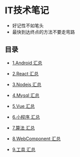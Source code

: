 # IT技术笔记

>> 
- 好记性不如笔头
- 最快到达终点的方法不要走弯路

## 目录

- [1.Android 汇总]()

- [2.React 汇总]()

- [3.Nodejs 汇总]()

- [4.Mysql 汇总]()

- [5.Vue 汇总]()

- [6.小程序 汇总]()

- [7.算法 汇总]()

- [8.WebComponent 汇总]()

- [9.工具 汇总]()
